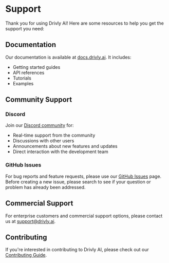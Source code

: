 # Support

Thank you for using Drivly AI! Here are some resources to help you get the support you need:

## Documentation

Our documentation is available at [docs.drivly.ai](https://docs.drivly.ai). It includes:

- Getting started guides
- API references
- Tutorials
- Examples

## Community Support

### Discord

Join our [Discord community](https://discord.gg/tafnNeUQdm) for:

- Real-time support from the community
- Discussions with other users
- Announcements about new features and updates
- Direct interaction with the development team

### GitHub Issues

For bug reports and feature requests, please use our [GitHub Issues](https://github.com/drivly/ai/issues) page. Before creating a new issue, please search to see if your question or problem has already been addressed.

## Commercial Support

For enterprise customers and commercial support options, please contact us at [support@drivly.ai](mailto:support@drivly.ai).

## Contributing

If you're interested in contributing to Drivly AI, please check out our [Contributing Guide](CONTRIBUTING.md).
